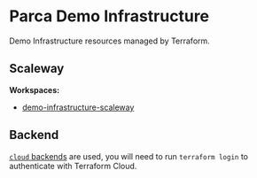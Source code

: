 # Parca Demo Infrastructure

Demo Infrastructure resources managed by Terraform.

## Scaleway

**Workspaces:**

* [demo-infrastructure-scaleway](https://app.terraform.io/app/parca-dev/workspaces/demo-infrastructure-scaleway)

## Backend

[`cloud` backends](https://developer.hashicorp.com/terraform/cli/cloud/settings) are used, you will need to run `terraform login` to authenticate with Terraform Cloud.
